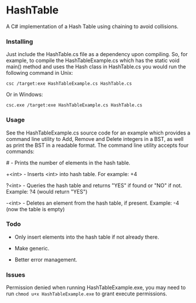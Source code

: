 # HashTable
A C# implementation of a Hash Table using chaining to avoid collisions.

### Installing
Just include the HashTable.cs file as a dependency upon compiling. So, for example, to compile the HashTableExample.cs which has the static void main() method and uses the Hash class in HashTable.cs you would run the following command in Unix:
```
csc /target:exe HashTableExample.cs HashTable.cs
```
Or in Windows:
```
csc.exe /target:exe HashTableExample.cs HashTable.cs
```
### Usage
See the HashTableExample.cs source code for an example which provides a command line utility to Add, Remove and Delete integers in a BST, as well as print the BST in a readable format. The command line utility accepts four commands:

\# - Prints the number of elements in the hash table.

+\<int\> - Inserts \<int\> into hash table. For example: +4 
  
?\<int\> - Queries the hash table and returns "YES" if found or "NO" if not. Example: ?4 (would return "YES")
  
-\<int\> - Deletes an element from the hash table, if present. Example: -4 (now the table is empty)

### Todo
- Only insert elements into the hash table if not already there.

- Make generic.

- Better error management.

### Issues
Permission denied when running HashTableExample.exe, you may need to run `chmod u+x HashTableExample.exe` to grant execute permissions.

